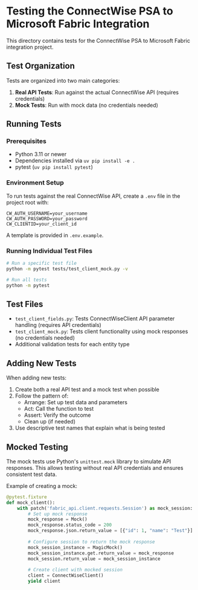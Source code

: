 # Testing the ConnectWise PSA to Microsoft Fabric Integration

This directory contains tests for the ConnectWise PSA to Microsoft Fabric integration project.

## Test Organization

Tests are organized into two main categories:

1. **Real API Tests**: Run against the actual ConnectWise API (requires credentials)
2. **Mock Tests**: Run with mock data (no credentials needed)

## Running Tests

### Prerequisites

- Python 3.11 or newer
- Dependencies installed via `uv pip install -e .`
- pytest (`uv pip install pytest`)

### Environment Setup

To run tests against the real ConnectWise API, create a `.env` file in the project root with:

```
CW_AUTH_USERNAME=your_username
CW_AUTH_PASSWORD=your_password
CW_CLIENTID=your_client_id
```

A template is provided in `.env.example`.

### Running Individual Test Files

```bash
# Run a specific test file
python -m pytest tests/test_client_mock.py -v

# Run all tests
python -m pytest
```

## Test Files

- `test_client_fields.py`: Tests ConnectWiseClient API parameter handling (requires API credentials)
- `test_client_mock.py`: Tests client functionality using mock responses (no credentials needed)
- Additional validation tests for each entity type

## Adding New Tests

When adding new tests:

1. Create both a real API test and a mock test when possible
2. Follow the pattern of:
   - Arrange: Set up test data and parameters
   - Act: Call the function to test
   - Assert: Verify the outcome
   - Clean up (if needed)
3. Use descriptive test names that explain what is being tested

## Mocked Testing

The mock tests use Python's `unittest.mock` library to simulate API responses. This allows testing without real API credentials and ensures consistent test data.

Example of creating a mock:

```python
@pytest.fixture
def mock_client():
    with patch('fabric_api.client.requests.Session') as mock_session:
        # Set up mock response
        mock_response = Mock()
        mock_response.status_code = 200
        mock_response.json.return_value = [{"id": 1, "name": "Test"}]
        
        # Configure session to return the mock response
        mock_session_instance = MagicMock()
        mock_session_instance.get.return_value = mock_response
        mock_session.return_value = mock_session_instance
        
        # Create client with mocked session
        client = ConnectWiseClient()
        yield client
```